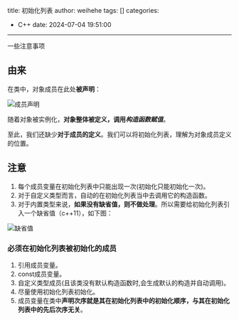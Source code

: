 title: 初始化列表
author: weihehe
tags: []
categories:
  - C++
date: 2024-07-04 19:51:00
---
一些注意事项
<!-- more -->

## 由来

在类中，对象成员在此处**被声明**：

![成员声明](/images/Declaration.png)



随着对象被实例化，**对象整体被定义，调用*构造函数赋值***。

至此，我们还缺少**对于成员的定义**。我们可以将初始化列表，理解为对象成员定义的位置。

## 注意
1. 每个成员变量在初始化列表中只能出现一次(初始化只能初始化一次)。
2. 对于自定义类型而言，自动的在初始化列表当中去调用它的构造函数。
3. 对于内置类型来说，**如果没有缺省值，则不做处理**。所以需要给初始化列表引入一个缺省值（c++11），如下图：

![缺省值](/images/初始化_Default_value.png)

### 必须在初始化列表被初始化的成员


1. 引用成员变量。
2. const成员变量。
3. 自定义类型成员(且该类没有默认构造函数时,会生成默认的构造并自动调用)。
4. 尽量使用初始化列表初始化。
5. 成员变量在类中**声明次序就是其在初始化列表中的初始化顺序，与其在初始化列表中的先后次序无关**。